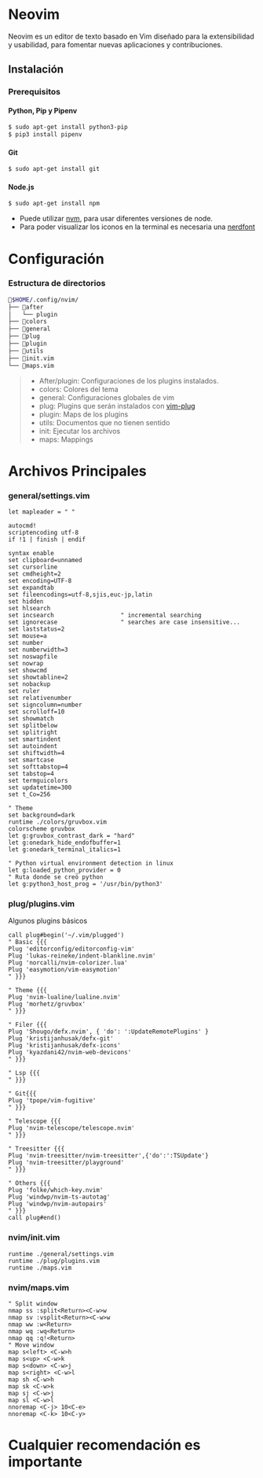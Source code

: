 # Neovim

Neovim es un editor de texto basado en Vim diseñado para la extensibilidad y usabilidad,
para fomentar nuevas aplicaciones y contribuciones.

## Instalación

### Prerequisitos

#### Python, Pip y Pipenv

```bash
$ sudo apt-get install python3-pip
$ pip3 install pipenv
```

#### Git

```bash
$ sudo apt-get install git
```

#### Node.js

```bash
$ sudo apt-get install npm
```

- Puede utilizar [nvm](https://github.com/nvm-sh/nvm), para usar diferentes versiones de node.
- Para poder visualizar los iconos en la terminal es necesaria una [nerdfont](https://www.nerdfonts.com/font-downloads)

# Configuración

### Estructura de directorios

```bash
📁$HOME/.config/nvim/
├── 📁after
│   └── plugin
├── 📁colors
├── 📁general
├── 📁plug
├── 📁plugin
├── 📁utils
├── 📄init.vim
└── 📄maps.vim
```

> - After/plugin: Configuraciones de los plugins instalados.
> - colors: Colores del tema
> - general: Configuraciones globales de vim
> - plug: Plugins que serán instalados con [vim-plug](https://github.com/junegunn/vim-plug)
> - plugin: Maps de los plugins
> - utils: Documentos que no tienen sentido
> - init: Ejecutar los archivos
> - maps: Mappings

# Archivos Principales

### general/settings.vim

```Vim
let mapleader = " "

autocmd!
scriptencoding utf-8
if !1 | finish | endif

syntax enable
set clipboard=unnamed
set cursorline
set cmdheight=2
set encoding=UTF-8
set expandtab
set fileencodings=utf-8,sjis,euc-jp,latin
set hidden
set hlsearch
set incsearch                   " incremental searching
set ignorecase                  " searches are case insensitive...
set laststatus=2
set mouse=a
set number
set numberwidth=3
set noswapfile
set nowrap
set showcmd
set showtabline=2
set nobackup
set ruler
set relativenumber
set signcolumn=number
set scrolloff=10
set showmatch
set splitbelow
set splitright
set smartindent
set autoindent
set shiftwidth=4
set smartcase
set softtabstop=4
set tabstop=4
set termguicolors
set updatetime=300
set t_Co=256

" Theme
set background=dark
runtime ./colors/gruvbox.vim
colorscheme gruvbox
let g:gruvbox_contrast_dark = "hard"
let g:onedark_hide_endofbuffer=1
let g:onedark_terminal_italics=1

" Python virtual environment detection in linux
let g:loaded_python_provider = 0
" Ruta donde se creó python
let g:python3_host_prog = '/usr/bin/python3'

```

### plug/plugins.vim

Algunos plugins básicos

```Vim
call plug#begin('~/.vim/plugged')
" Basic {{{
Plug 'editorconfig/editorconfig-vim'
Plug 'lukas-reineke/indent-blankline.nvim'
Plug 'norcalli/nvim-colorizer.lua'
Plug 'easymotion/vim-easymotion'
" }}}

" Theme {{{
Plug 'nvim-lualine/lualine.nvim'
Plug 'morhetz/gruvbox'
" }}}

" Filer {{{
Plug 'Shougo/defx.nvim', { 'do': ':UpdateRemotePlugins' }
Plug 'kristijanhusak/defx-git'
Plug 'kristijanhusak/defx-icons'
Plug 'kyazdani42/nvim-web-devicons'
" }}}

" Lsp {{{
" }}}

" Git{{{
Plug 'tpope/vim-fugitive'
" }}}

" Telescope {{{
Plug 'nvim-telescope/telescope.nvim'
" }}}

" Treesitter {{{
Plug 'nvim-treesitter/nvim-treesitter',{'do':':TSUpdate'}
Plug 'nvim-treesitter/playground'
" }}}

" Others {{{
Plug 'folke/which-key.nvim'
Plug 'windwp/nvim-ts-autotag'
Plug 'windwp/nvim-autopairs'
" }}}
call plug#end()

```

### nvim/init.vim

```Vim
runtime ./general/settings.vim
runtime ./plug/plugins.vim
runtime ./maps.vim
```

### nvim/maps.vim

```Vim
" Split window
nmap ss :split<Return><C-w>w
nmap sv :vsplit<Return><C-w>w
nmap ww :w<Return>
nmap wq :wq<Return>
nmap qq :q!<Return>
" Move window
map s<left> <C-w>h
map s<up> <C-w>k
map s<down> <C-w>j
map s<right> <C-w>l
map sh <C-w>h
map sk <C-w>k
map sj <C-w>j
map sl <C-w>l
nnoremap <C-j> 10<C-e>
nnoremap <C-k> 10<C-y>
```

# Cualquier recomendación es importante
